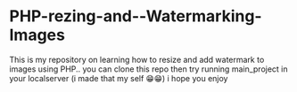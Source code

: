 # PHP-rezing-and--Watermarking-Images
This is my repository on learning how to resize and add watermark to images using PHP.. you can clone this repo then try running main_project in your localserver (i made that my self 😁😁) i hope you enjoy
